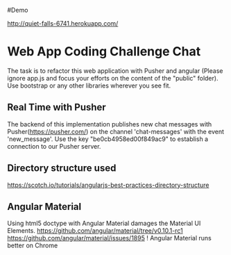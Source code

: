#Demo

http://quiet-falls-6741.herokuapp.com/

# Web App Coding Challenge Chat

The task is to refactor this web application with Pusher and angular (Please ignore app.js and focus your efforts on the content of the "public" folder). Use bootstrap or any other libraries wherever you see fit.

## Real Time with Pusher

The backend of this implementation publishes new chat messages with Pusher(https://pusher.com/) on the channel 'chat-messages' with the event 'new_message'. Use the key "be0cb4958ed00f849ac9" to establish a connection to our Pusher server.

## Directory structure used

https://scotch.io/tutorials/angularjs-best-practices-directory-structure

## Angular Material

Using html5 doctype with Angular Material damages the Material UI Elements.
https://github.com/angular/material/tree/v0.10.1-rc1
https://github.com/angular/material/issues/1895
! Angular Material runs better on Chrome